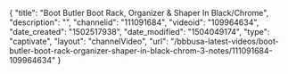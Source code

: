 {
    "title": "Boot Butler Boot Rack, Organizer &amp; Shaper In Black\/Chrome",
    "description": "",
    "channelid": "111091684",
    "videoid": "109964634",
    "date_created": "1502517938",
    "date_modified": "1504049174",
    "type": "captivate",
    "layout": "channelVideo",
    "url": "\/bbbusa-latest-videos\/boot-butler-boot-rack-organizer-shaper-in-black-chrom-3-notes\/111091684-109964634"
}